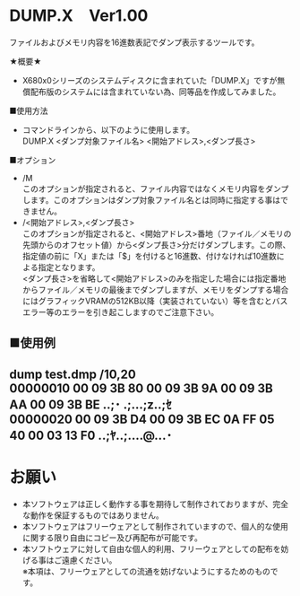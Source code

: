 # DUMP.X　Ver1.00
ファイルおよびメモリ内容を16進数表記でダンプ表示するツールです。

★概要★<br>
- X680x0シリーズのシステムディスクに含まれていた「DUMP.X」ですが無償配布版のシステムには含まれていない為、同等品を作成してみました。

■使用方法
- コマンドラインから、以下のように使用します。<br>
  DUMP.X <ダンプ対象ファイル名> <開始アドレス>,<ダンプ長さ>

■オプション
- /M<br>
  このオプションが指定されると、ファイル内容ではなくメモリ内容をダンプします。このオプションはダンプ対象ファイル名とは同時に指定する事はできません。
- /<開始アドレス>,<ダンプ長さ><br>
  このオプションが指定されると、<開始アドレス>番地（ファイル／メモリの先頭からのオフセット値）から<ダンプ長さ>分だけダンプします。この際、指定値の前に「X」または「$」を付けると16進数、付けなければ10進数による指定となります。<br>
  <ダンプ長さ>を省略して<開始アドレス>のみを指定した場合には指定番地からファイル／メモリの最後までダンプしますが、メモリをダンプする場合にはグラフィックVRAMの512KB以降（実装されていない）等を含むとバスエラー等のエラーを引き起こしますのでご注意下さい。

■使用例
---
dump test.dmp /$10,$20<br>
00000010  00 09 3B 80 00 09 3B 9A 00 09 3B AA 00 09 3B BE ..;･  .;...;z..;ｾ<br>
00000020  00 09 3B D4 00 09 3B EC 0A FF 05 40 00 03 13 F0 ..;ﾔ..;....@...･ 
---

  # お願い
  - 本ソフトウェアは正しく動作する事を期待して制作されておりますが、完全な動作を保証するものではありません。
  - 本ソフトウェアはフリーウェアとして制作されていますので、個人的な使用に関する限り自由にコピー及び再配布が可能です。
  - 本ソフトウェアに対して自由な個人的利用、フリーウェアとしての配布を妨げる事はご遠慮ください。<br>
  	※本項は、フリーウェアとしての流通を妨げないようにするためのものです。
